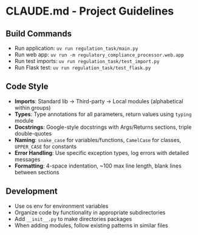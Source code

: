 # CLAUDE.md - Project Guidelines

## Build Commands
- Run application: `uv run regulation_task/main.py`
- Run web app: `uv run -m regulatory_compliance_processor.web.app`
- Run test imports: `uv run regulation_task/test_import.py`
- Run Flask test: `uv run regulation_task/test_flask.py`

## Code Style
- **Imports**: Standard lib → Third-party → Local modules (alphabetical within groups)
- **Types**: Type annotations for all parameters, return values using `typing` module
- **Docstrings**: Google-style docstrings with Args/Returns sections, triple double-quotes
- **Naming**: `snake_case` for variables/functions, `CamelCase` for classes, `UPPER_CASE` for constants
- **Error Handling**: Use specific exception types, log errors with detailed messages
- **Formatting**: 4-space indentation, ~100 max line length, blank lines between sections

## Development
- Use os env for environment variables
- Organize code by functionality in appropriate subdirectories
- Add `__init__.py` to make directories packages
- When adding modules, follow existing patterns in similar files